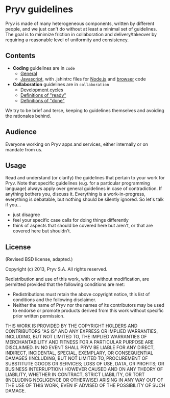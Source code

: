# Pryv guidelines

Pryv is made of many heterogeneous components, written by different people, and we just can't do without at least a minimal set of guidelines. The goal is to minimize friction in collaboration and delivery/takeover by requiring a reasonable level of uniformity and consistency.


## Contents

- **Coding** guidelines are in `code`
	- [General](https://github.com/pryv/guidelines/blob/master/code/general.md)
	- [Javascript](https://github.com/pryv/guidelines/blob/master/code/javascript.md), with .jshintrc files for [Node.js](https://github.com/pryv/guidelines/blob/master/code/javascript-node.jshintrc) and [browser](https://github.com/pryv/guidelines/blob/master/code/javascript-browser.jshintrc) code
- **Collaboration** guidelines are in `collaboration`
	- [Development cycles](https://github.com/pryv/guidelines/blob/master/collaboration/development-cycles.md)
	- [Definitions of "ready"](https://github.com/pryv/guidelines/blob/master/collaboration/definitions-of-ready.md)
	- [Definitions of "done"](https://github.com/pryv/guidelines/blob/master/collaboration/definitions-of-done.md)

We try to be brief and terse, keeping to guidelines themselves and avoiding the rationales behind.


## Audience

Everyone working on Pryv apps and services, either internally or on mandate from us.


## Usage

Read and understand (or clarify) the guidelines that pertain to your work for Pryv. Note that specific guidelines (e.g. for a particular programming language) always apply over general guidelines in case of contradiction. If anything bothers you, discuss it. Everything is a work-in-progress, everything is debatable, but nothing should be silently ignored. So let's talk if you...

- just disagree
- feel your specific case calls for doing things differently
- think of aspects that should be covered here but aren't, or that are covered here but shouldn't.


## License

(Revised BSD license, adapted.)

Copyright (c) 2013, Pryv S.A. All rights reserved.

Redistribution and use of this work, with or without modification, are permitted provided that the following conditions are met:

* Redistributions must retain the above copyright notice, this list of conditions and the following disclaimer.
* Neither the name of Pryv nor the names of its contributors may be used to endorse or promote products derived from this work without specific prior written permission.

THIS WORK IS PROVIDED BY THE COPYRIGHT HOLDERS AND CONTRIBUTORS "AS IS" AND ANY EXPRESS OR IMPLIED WARRANTIES, INCLUDING, BUT NOT LIMITED TO, THE IMPLIED WARRANTIES OF MERCHANTABILITY AND FITNESS FOR A PARTICULAR PURPOSE ARE DISCLAIMED. IN NO EVENT SHALL PRYV BE LIABLE FOR ANY DIRECT, INDIRECT, INCIDENTAL, SPECIAL, EXEMPLARY, OR CONSEQUENTIAL DAMAGES (INCLUDING, BUT NOT LIMITED TO, PROCUREMENT OF SUBSTITUTE GOODS OR SERVICES; LOSS OF USE, DATA, OR PROFITS; OR BUSINESS INTERRUPTION) HOWEVER CAUSED AND ON ANY THEORY OF LIABILITY, WHETHER IN CONTRACT, STRICT LIABILITY, OR TORT (INCLUDING NEGLIGENCE OR OTHERWISE) ARISING IN ANY WAY OUT OF THE USE OF THIS WORK, EVEN IF ADVISED OF THE POSSIBILITY OF SUCH DAMAGE.
